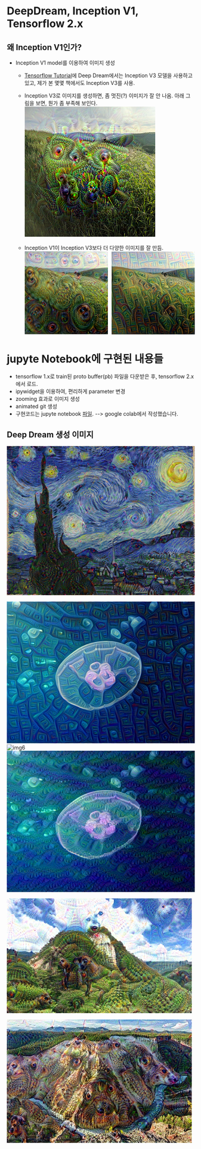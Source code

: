 # DeepDream, Inception V1, Tensorflow 2.x

## 왜 Inception V1인가?
- Inception V1 model를 이용하여 이미지 생성
    * [Tensorflow Tutorial](https://www.tensorflow.org/tutorials/generative/deepdream?hl=ko)에 Deep Dream에서는 Inception V3 모델을 사용하고 있고, 제가 본 몇몇 책에서도 Inception V3를 사용.
    * Inception V3로 이미지를 생성하면, 좀 멋진(?) 이미지가 잘 안 나옴. 아래 그림을 보면, 뭔가 좀 부족해 보인다.
    ![img7](./img7_v3.png)
    
    * Inception V1이 Inception V3보다 더 다양한 이미지를 잘 만듬.
   ![img8](./img8_v1.png)

# jupyte Notebook에 구현된 내용들
- tensorflow 1.x로 train된 proto buffer(pb) 파일을 다운받은 후, tensorflow 2.x에서 로드.
- ipywidget을 이용하여, 편리하게 parameter 변경
- zooming 효과로 이미지 생성
- animated git 생성
- 구현코드는 jupyte notebook [파일](https://github.com/hccho2/DeepDream/blob/main/deemdream_InceptionV1_TF2.ipynb).  --> google colab에서 작성했습니다.

## Deep Dream 생성 이미지

![img5](./img5.png)

![img1](./img1.png)
![img6](./img6.jpg)
![img2](./img2.png)

![img3](./img3.jpg)

![img4](./img4.jpg)
